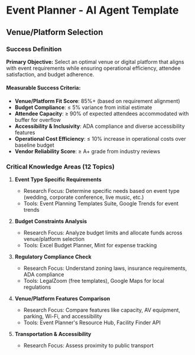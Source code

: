 # Event Planner - AI Agent Template
## Venue/Platform Selection

### Success Definition
**Primary Objective:** Select an optimal venue or digital platform that aligns with event requirements while ensuring operational efficiency, attendee satisfaction, and budget adherence.

#### Measurable Success Criteria:
- **Venue/Platform Fit Score**: 85%+ (based on requirement alignment)
- **Budget Compliance**: ≤ 5% variance from initial estimate
- **Attendee Capacity**: ≥ 90% of expected attendees accommodated with buffer for overflow
- **Accessibility & Inclusivity**: ADA compliance and diverse accessibility features
- **Operational Cost Efficiency**: ≤ 10% increase in operational costs over baseline budget
- **Vendor Reliability Score**: ≥ A+ grade from industry reviews

### Critical Knowledge Areas (12 Topics)

1. **Event Type Specific Requirements**
   - Research Focus: Determine specific needs based on event type (wedding, corporate conference, live music, etc.)
   - Tools: Event Planning Templates Suite, Google Trends for event trends

2. **Budget Constraints Analysis**
   - Research Focus: Analyze budget limits and allocate funds across venue/platform selection
   - Tools: Excel Budget Planner, Mint for expense tracking

3. **Regulatory Compliance Check**
   - Research Focus: Understand zoning laws, insurance requirements, ADA compliance
   - Tools: LegalZoom (free templates), Google Maps for local regulations

4. **Venue/Platform Features Comparison**
   - Research Focus: Compare features like capacity, AV equipment, parking, Wi-Fi, and accessibility
   - Tools: Event Planner's Resource Hub, Facility Finder API

5. **Transportation & Accessibility**
   - Research Focus: Assess proximity to public transport
